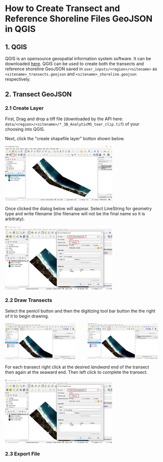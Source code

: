 # How to Create Transect and Reference Shoreline Files GeoJSON in QGIS
## 1. QGIS
QGIS is an opensource geospatial information system software. It can be downloaded <a href='https://qgis.org/'>here</a>. QGIS can be used to create both the transects and reference shoreline GeoJSON saved in `user_inputs/<region>/<sitename>` as `<sitename>_transects.geojson` and `<sitename>_shoreline.geojson` respectively.
## 2. Transect GeoJSON
### 2.1 Create Layer
First, Drag and drop a tiff file (downloaded by the API here: `data/<region>/<sitename>/*_3B_AnalyticMS_toar_clip.tif`) of your choosing into QGIS.

Next, click the "create shapefile layer" botton shown below.

<img src="media\01_select_create_layer.JPG" alt="create shapefile layer" style="max-width:70%">

Once clicked the dialog below will appear. Select LineString for geometry type and write filename (the filename will not be the final name so it is arbitraty).

<img src="media\02_create_transects_linestring_dialog.JPG" alt="create shapefile layer dialog" style="max-width:70%">

### 2.2 Draw Transects
Select the penicil button and then the digitizing tool bar button the the right of it to begin drawing.
<div style="display: flex; align-items: flex-start;">
    <div style="margin-right: 40px;">
        <img src="media\03_select_pencil.JPG" alt="select pencil" style="max-width: 100%; height: 100%;">
    </div>
    <div>
        <img src="media\04_select_digitizing_toolbar.JPG" alt="select digitizing toolbar" style="max-width: 100%; height: 100%;">
    </div>
</div>

For each transect right click at the desired *landward* end of the transect then again at the seaward end. Then left click to complete the transect.

<img src="media\02_create_transects_linestring_dialog.JPG" alt="create shapefile layer dialog" style="max-width:70%">

### 2.3 Export File



